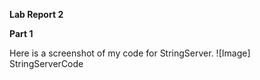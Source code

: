 **Lab Report 2**

**Part 1**

Here is a screenshot of my code for StringServer.
![Image] StringServerCode
